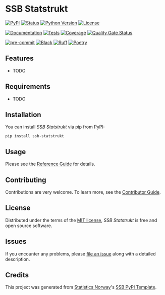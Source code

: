 # SSB Statstrukt

[![PyPI](https://img.shields.io/pypi/v/ssb-statstrukt.svg)][pypi status]
[![Status](https://img.shields.io/pypi/status/ssb-statstrukt.svg)][pypi status]
[![Python Version](https://img.shields.io/pypi/pyversions/ssb-statstrukt)][pypi status]
[![License](https://img.shields.io/pypi/l/ssb-statstrukt)][license]

[![Documentation](https://github.com/statisticsnorway/ssb-statstrukt/actions/workflows/docs.yml/badge.svg)][documentation]
[![Tests](https://github.com/statisticsnorway/ssb-statstrukt/actions/workflows/tests.yml/badge.svg)][tests]
[![Coverage](https://sonarcloud.io/api/project_badges/measure?project=statisticsnorway_ssb-statstrukt&metric=coverage)][sonarcov]
[![Quality Gate Status](https://sonarcloud.io/api/project_badges/measure?project=statisticsnorway_ssb-statstrukt&metric=alert_status)][sonarquality]

[![pre-commit](https://img.shields.io/badge/pre--commit-enabled-brightgreen?logo=pre-commit&logoColor=white)][pre-commit]
[![Black](https://img.shields.io/badge/code%20style-black-000000.svg)][black]
[![Ruff](https://img.shields.io/endpoint?url=https://raw.githubusercontent.com/astral-sh/ruff/main/assets/badge/v2.json)](https://github.com/astral-sh/ruff)
[![Poetry](https://img.shields.io/endpoint?url=https://python-poetry.org/badge/v0.json)][poetry]

[pypi status]: https://pypi.org/project/ssb-statstrukt/
[documentation]: https://statisticsnorway.github.io/ssb-statstrukt
[tests]: https://github.com/statisticsnorway/ssb-statstrukt/actions?workflow=Tests

[sonarcov]: https://sonarcloud.io/summary/overall?id=statisticsnorway_ssb-statstrukt
[sonarquality]: https://sonarcloud.io/summary/overall?id=statisticsnorway_ssb-statstrukt
[pre-commit]: https://github.com/pre-commit/pre-commit
[black]: https://github.com/psf/black
[poetry]: https://python-poetry.org/

## Features

- TODO

## Requirements

- TODO

## Installation

You can install _SSB Statstrukt_ via [pip] from [PyPI]:

```console
pip install ssb-statstrukt
```

## Usage

Please see the [Reference Guide] for details.

## Contributing

Contributions are very welcome.
To learn more, see the [Contributor Guide].

## License

Distributed under the terms of the [MIT license][license],
_SSB Statstrukt_ is free and open source software.

## Issues

If you encounter any problems,
please [file an issue] along with a detailed description.

## Credits

This project was generated from [Statistics Norway]'s [SSB PyPI Template].

[statistics norway]: https://www.ssb.no/en
[pypi]: https://pypi.org/
[ssb pypi template]: https://github.com/statisticsnorway/ssb-pypitemplate
[file an issue]: https://github.com/statisticsnorway/ssb-statstrukt/issues
[pip]: https://pip.pypa.io/

<!-- github-only -->

[license]: https://github.com/statisticsnorway/ssb-statstrukt/blob/main/LICENSE
[contributor guide]: https://github.com/statisticsnorway/ssb-statstrukt/blob/main/CONTRIBUTING.md
[reference guide]: https://statisticsnorway.github.io/ssb-statstrukt/reference.html
